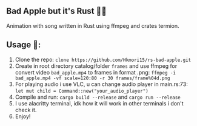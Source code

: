 ## Bad Apple but it's Rust 🍎🦀

Animation with song written in Rust using ffmpeg and crates termion.

## Usage 📜:

1. Clone the repo:
   `clone https://github.com/Hkmori15/rs-bad-apple.git`
2. Create in root directory catalog/folder `frames` and use ffmpeg for convert video `bad_apple.mp4` to frames in format .png:
   `ffmpeg -i bad_apple.mp4 -vf scale=120:80 -r 30 frames/frame%04d.png`
3. For playing audio i use VLC, u can change audio player in main.rs:73:
   `let mut child = Command::new("your_audio_player")`
4. Compile and run:
   `cargo build --release` and `cargo run --release`
5. I use alacritty terminal, idk how it will work in other terminals i don't check it.
6. Enjoy!

